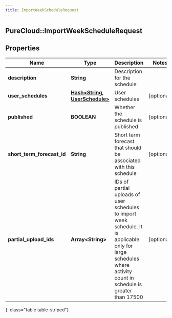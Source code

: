 ```yaml
---
title: ImportWeekScheduleRequest
---
```

## PureCloud::ImportWeekScheduleRequest

## Properties

|Name | Type | Description | Notes|
|------------ | ------------- | ------------- | -------------|
| **description** | **String** | Description for the schedule | |
| **user_schedules** | [**Hash&lt;String, UserSchedule&gt;**](UserSchedule.html) | User schedules | [optional] |
| **published** | **BOOLEAN** | Whether the schedule is published | [optional] |
| **short_term_forecast_id** | **String** | Short term forecast that should be associated with this schedule | [optional] |
| **partial_upload_ids** | **Array&lt;String&gt;** | IDs of partial uploads of user schedules to import week schedule. It is applicable only for large schedules where activity count in schedule is greater than 17500 | [optional] |
{: class="table table-striped"}


